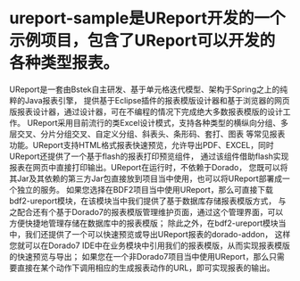# ureport-sample是UReport开发的一个示例项目，包含了UReport可以开发的各种类型报表。
UReport是一套由Bstek自主研发、基于单元格迭代模型、架构于Spring之上的纯粹的Java报表引擎，
提供基于Eclipse插件的报表模版设计器和基于浏览器的网页版报表设计器，通过设计器，可在不编程的情况下完成绝大多数报表模版的设计工作。
UReport采用目前流行的类Excel设计模式，支持各种类型的横纵向分组、多层交叉、分片分组交叉、自定义分组、斜表头、条形码、套打、图表
等常见报表功能。UReport支持HTML格式报表快速预览，允许导出PDF、EXCEL，同时UReport还提供了一个基于flash的报表打印预览组件，
通过该组件借助flash实现报表在网页中直接打印输出。UReport在运行时，不依赖于Dorado，
您既可以将其Jar及其依赖的第三方Jar包直接放到项目当中使用，也可以将UReport部署成一个独立的服务。
如果您选择在BDF2项目当中使用UReport，那么可直接下载bdf2-ureport模块，在该模块当中我们提供了基于数据库存储报表模版方式，
与之配合还有个基于Dorado7的报表模版管理维护页面，通过这个管理界面，可以方便快捷地管理存储在数据库中的报表模版；
除此之外，在bdf2-ureport模块当中，我们还提供了一个可以快速预览或导出UReport报表的dorado-addon，
这样您就可以在Dorado7 IDE中在业务模块中引用我们的报表模版，从而实现报表模版的快速预览与导出；
如果您在一个非Dorado7项目当中使用UReport，那么只需要直接在某个动作下调用相应的生成报表动作的URL，即可实现报表的输出。
